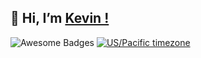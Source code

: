 <h2>👋 Hi, I’m <a href="http://kevin-ferraretto.fr/">Kevin !</a></h2> 

![Awesome Badges](https://img.shields.io/badge/status-student-blueviolet)
[![US/Pacific timezone](https://img.shields.io/badge/timezone-FRA%2FCET-critical)](https://www.timeanddate.com/worldclock/france/toulouse)
